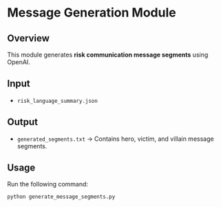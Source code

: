 
# Message Generation Module

## Overview
This module generates **risk communication message segments** using OpenAI.

## Input
- `risk_language_summary.json`

## Output
- `generated_segments.txt` → Contains hero, victim, and villain message segments.

## Usage
Run the following command:
```bash
python generate_message_segments.py
